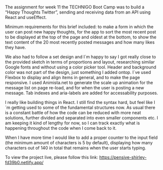 The assignment for week 11 the TECHNIGO Boot Camp was to build a “Happy Thoughts Twitter”, sending and receiving data from an API using React and useEffect. 

Minimum requirements for this brief included: to make a form in which the user can post new happy thoughts, for the app to sort the most recent post to be displayed at the top of the page and oldest at the bottom, to show the text content of the 20 most recently posted messages and how many likes they have. 

We also had to follow a set design and I´m happy to say I got really close to the provided sketch in terms of proportions and layout, researching similar Google fonts and without using a color picker tool. Header and background color was not part of the design, just something I added ontop. I´ve used Flexbox to display and align items in general, and to make the page responsive. I used Animista.net to generate the scale up animation for the message list on page re-load, and for when the user is posting a new message. Tab indexes and aria-labels are added for accessability purposes. 

I really like building things in React. I still find the syntax hard, but feel like I´m getting used to some of the fundamental structures now. As usual there is a constant battle of how the code can be reduced with more neat solutions, further divided and separated into even smaller components etc. I am keeping it kind of lengthy for now, so I can track exactly what is happening throughout the code when I come back to it.

When I have more time I would like to add a proper counter to the input field (the minimum amount of characters is 5 by default), displaying how many characters out of 140 in total that remains when the user starts typing. 

To view the project live, please follow this link: https://pensive-shirley-fd39b0.netlify.app/
